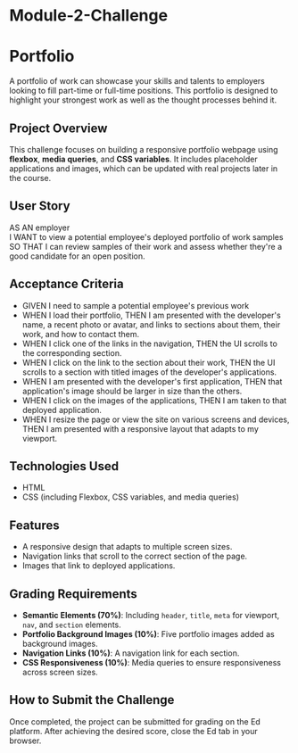 # Module-2-Challenge
# Portfolio

A portfolio of work can showcase your skills and talents to employers looking to fill part-time or full-time positions. This portfolio is designed to highlight your strongest work as well as the thought processes behind it.

## Project Overview
This challenge focuses on building a responsive portfolio webpage using **flexbox**, **media queries**, and **CSS variables**. It includes placeholder applications and images, which can be updated with real projects later in the course.

## User Story
AS AN employer  
I WANT to view a potential employee's deployed portfolio of work samples  
SO THAT I can review samples of their work and assess whether they're a good candidate for an open position.

## Acceptance Criteria
- GIVEN I need to sample a potential employee's previous work
- WHEN I load their portfolio, THEN I am presented with the developer's name, a recent photo or avatar, and links to sections about them, their work, and how to contact them.
- WHEN I click one of the links in the navigation, THEN the UI scrolls to the corresponding section.
- WHEN I click on the link to the section about their work, THEN the UI scrolls to a section with titled images of the developer's applications.
- WHEN I am presented with the developer's first application, THEN that application's image should be larger in size than the others.
- WHEN I click on the images of the applications, THEN I am taken to that deployed application.
- WHEN I resize the page or view the site on various screens and devices, THEN I am presented with a responsive layout that adapts to my viewport.

## Technologies Used
- HTML
- CSS (including Flexbox, CSS variables, and media queries)

## Features
- A responsive design that adapts to multiple screen sizes.
- Navigation links that scroll to the correct section of the page.
- Images that link to deployed applications.

## Grading Requirements
- **Semantic Elements (70%)**: Including `header`, `title`, `meta` for viewport, `nav`, and `section` elements.
- **Portfolio Background Images (10%)**: Five portfolio images added as background images.
- **Navigation Links (10%)**: A navigation link for each section.
- **CSS Responsiveness (10%)**: Media queries to ensure responsiveness across screen sizes.

## How to Submit the Challenge
Once completed, the project can be submitted for grading on the Ed platform. After achieving the desired score, close the Ed tab in your browser.
